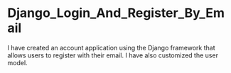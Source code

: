 # Django_Login_And_Register_By_Email
I have created an account application using the Django framework that allows users to register with their email. I have also customized the user model.

